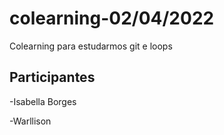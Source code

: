 # colearning-02/04/2022

Colearning para estudarmos git e loops

## Participantes

-Isabella Borges

-Warllison
